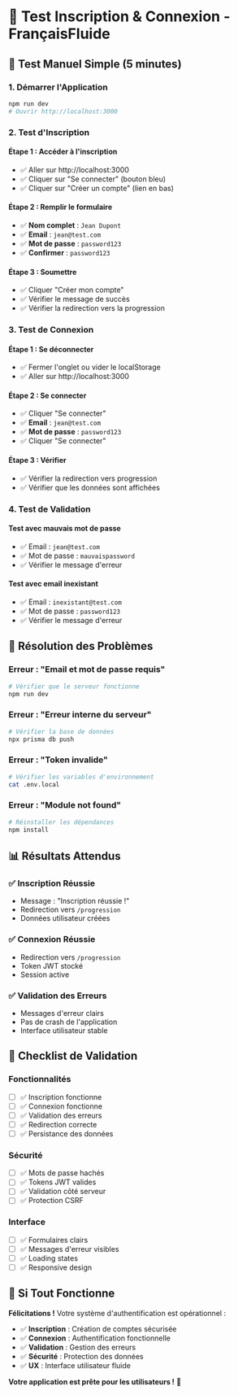 # 🔐 Test Inscription & Connexion - FrançaisFluide

## 🎯 **Test Manuel Simple (5 minutes)**

### **1. Démarrer l'Application**
```bash
npm run dev
# Ouvrir http://localhost:3000
```

### **2. Test d'Inscription**

#### **Étape 1 : Accéder à l'inscription**
- ✅ Aller sur http://localhost:3000
- ✅ Cliquer sur "Se connecter" (bouton bleu)
- ✅ Cliquer sur "Créer un compte" (lien en bas)

#### **Étape 2 : Remplir le formulaire**
- ✅ **Nom complet** : `Jean Dupont`
- ✅ **Email** : `jean@test.com`
- ✅ **Mot de passe** : `password123`
- ✅ **Confirmer** : `password123`

#### **Étape 3 : Soumettre**
- ✅ Cliquer "Créer mon compte"
- ✅ Vérifier le message de succès
- ✅ Vérifier la redirection vers la progression

### **3. Test de Connexion**

#### **Étape 1 : Se déconnecter**
- ✅ Fermer l'onglet ou vider le localStorage
- ✅ Aller sur http://localhost:3000

#### **Étape 2 : Se connecter**
- ✅ Cliquer "Se connecter"
- ✅ **Email** : `jean@test.com`
- ✅ **Mot de passe** : `password123`
- ✅ Cliquer "Se connecter"

#### **Étape 3 : Vérifier**
- ✅ Vérifier la redirection vers progression
- ✅ Vérifier que les données sont affichées

### **4. Test de Validation**

#### **Test avec mauvais mot de passe**
- ✅ Email : `jean@test.com`
- ✅ Mot de passe : `mauvaispassword`
- ✅ Vérifier le message d'erreur

#### **Test avec email inexistant**
- ✅ Email : `inexistant@test.com`
- ✅ Mot de passe : `password123`
- ✅ Vérifier le message d'erreur

## 🔧 **Résolution des Problèmes**

### **Erreur : "Email et mot de passe requis"**
```bash
# Vérifier que le serveur fonctionne
npm run dev
```

### **Erreur : "Erreur interne du serveur"**
```bash
# Vérifier la base de données
npx prisma db push
```

### **Erreur : "Token invalide"**
```bash
# Vérifier les variables d'environnement
cat .env.local
```

### **Erreur : "Module not found"**
```bash
# Réinstaller les dépendances
npm install
```

## 📊 **Résultats Attendus**

### **✅ Inscription Réussie**
- Message : "Inscription réussie !"
- Redirection vers `/progression`
- Données utilisateur créées

### **✅ Connexion Réussie**
- Redirection vers `/progression`
- Token JWT stocké
- Session active

### **✅ Validation des Erreurs**
- Messages d'erreur clairs
- Pas de crash de l'application
- Interface utilisateur stable

## 🎯 **Checklist de Validation**

### **Fonctionnalités**
- [ ] ✅ Inscription fonctionne
- [ ] ✅ Connexion fonctionne
- [ ] ✅ Validation des erreurs
- [ ] ✅ Redirection correcte
- [ ] ✅ Persistance des données

### **Sécurité**
- [ ] ✅ Mots de passe hachés
- [ ] ✅ Tokens JWT valides
- [ ] ✅ Validation côté serveur
- [ ] ✅ Protection CSRF

### **Interface**
- [ ] ✅ Formulaires clairs
- [ ] ✅ Messages d'erreur visibles
- [ ] ✅ Loading states
- [ ] ✅ Responsive design

## 🚀 **Si Tout Fonctionne**

**Félicitations !** Votre système d'authentification est opérationnel :

- ✅ **Inscription** : Création de comptes sécurisée
- ✅ **Connexion** : Authentification fonctionnelle
- ✅ **Validation** : Gestion des erreurs
- ✅ **Sécurité** : Protection des données
- ✅ **UX** : Interface utilisateur fluide

**Votre application est prête pour les utilisateurs !** 🎉
